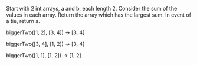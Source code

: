 Start with 2 int arrays, a and b, each length 2. Consider the sum of the values in each array. Return the array which has the largest sum. In event of a tie, return a.

biggerTwo([1, 2], [3, 4]) → [3, 4]

biggerTwo([3, 4], [1, 2]) → [3, 4]

biggerTwo([1, 1], [1, 2]) → [1, 2]
